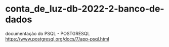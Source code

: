 # conta_de_luz-db-2022-2-banco-de-dados

documentação do PSQL - POSTGRESQL
https://www.postgresql.org/docs/7/app-psql.html

